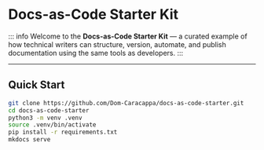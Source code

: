 # Docs-as-Code Starter Kit

::: info
Welcome to the **Docs-as-Code Starter Kit** — a curated example of how technical writers can structure, version, automate, and publish documentation using the same tools as developers.
:::


---

## Quick Start

```bash
git clone https://github.com/Dom-Caracappa/docs-as-code-starter.git
cd docs-as-code-starter
python3 -m venv .venv
source .venv/bin/activate
pip install -r requirements.txt
mkdocs serve
```